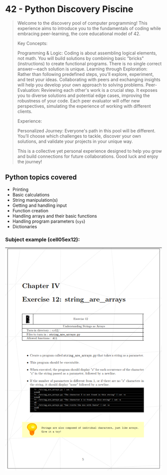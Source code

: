 # 42 - Python Discovery Piscine

>Welcome to the discovery pool of computer programming! This experience aims to introduce you to the fundamentals of coding while embracing peer-learning, the core educational model of 42.
>
>Key Concepts:
>
>    Programming & Logic: Coding is about assembling logical elements, not math. You will build solutions by combining basic "bricks" (instructions) to create functional programs. There is no single correct answer—each solution is unique.
>    Learning through Exploration: Rather than following predefined steps, you'll explore, experiment, and test your ideas. Collaborating with peers and exchanging insights will help you develop your own approach to solving problems.
>    Peer-Evaluation: Reviewing each other's work is a crucial step. It exposes you to diverse solutions and potential edge cases, improving the robustness of your code. Each peer evaluator will offer new perspectives, simulating the experience of working with different clients.
>
>Experience:
>
>    Personalized Journey: Everyone's path in this pool will be different. You’ll choose which challenges to tackle, discover your own solutions, and validate your projects in your unique way.
>
>This is a collective yet personal experience designed to help you grow and build connections for future collaborations. Good luck and enjoy the journey!


## Python topics covered

- Printing
- Basic calculations
- String manipulation(s)
- Getting and handling input
- Function creation
- Handling arrays and their basic functions
- Handling program parameters (`sys`)
- Dictionaries

### Subject example (cell05ex12):

![cell05ex12](assets/pypiscine_sub_ex.png)
